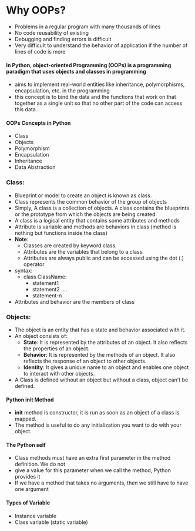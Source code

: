 # Why OOPs?
- Problems in a regular program with many thousands of lines
 - No code reusability of existing
 - Debugging and finding errors is difficult
 - Very difficult to understand the behavior of application if the number of lines of code is more


#### In Python, object-oriented Programming (OOPs) is a programming paradigm that uses objects and classes in programming
- aims to implement real-world entities like inheritance, polymorphisms, encapsulation, etc. in the programming
- this concept is to bind the data and the functions that work on that together as a single unit so that no other part of the code can access this data.
#### OOPs Concepts in Python
- Class
- Objects
- Polymorphism
- Encapsulation
- Inheritance
- Data Abstraction
### Class:
- Blueprint or model to create an object is known as class.
- Class represents the common behavior of the group of objects
- Simply, A class is a collection of objects. A class contains the blueprints or the prototype from which the objects are being created.
- A class is a logical entity that contains some attributes and methods
- Attribute is variable and methods are behaviors in class (method is nothing but functions inside the class)
- **Note**:
  - Classes are created by keyword class.
  - Attributes are the variables that belong to a class.
  - Attributes are always public and can be accessed using the dot (.) operator
 - syntax:
    - class ClassName:
       - statement1
       - statement2 ....
       - statement-n
- Attributes and behavior are the members of class
 ### Objects:
 - The object is an entity that has a state and behavior associated with it.
 - An object consists of:
   - **State**: It is represented by the attributes of an object. It also reflects the properties of an object.
   - **Behavior**: It is represented by the methods of an object. It also reflects the response of an object to other objects.
   - **Identity**: It gives a unique name to an object and enables one object to interact with other objects.
 - A Class is defined without an object but without a class, object can't be defined.
 
#### Python __init__ Method
- __init__ method is constructor, it is run as soon as an object of a class is mapped.
- The method is useful to do any initialization you want to do with your object.
#### The Python self  
- Class methods must have an extra first parameter in the method definition. We do not
- give a value for this parameter when we call the method, Python provides it
- If we have a method that takes no arguments, then we still have to have one argument

#### Types of Variable
 - Instance variable
 - Class variable (static variable)














